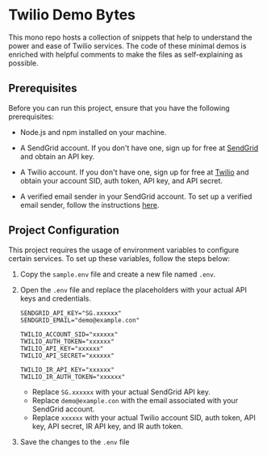 # Twilio Demo Bytes

This mono repo hosts a collection of snippets that help to understand the power and ease of Twilio services. The code of these minimal demos is enriched with helpful comments to make the files as self-explaining as possible.

## Prerequisites

Before you can run this project, ensure that you have the following prerequisites:

- Node.js and npm installed on your machine.

- A SendGrid account. If you don't have one, sign up for free at [SendGrid](https://sendgrid.com/) and obtain an API key.

- A Twilio account. If you don't have one, sign up for free at [Twilio](https://www.twilio.com/) and obtain your account SID, auth token, API key, and API secret.

- A verified email sender in your SendGrid account. To set up a verified email sender, follow the instructions [here](https://sendgrid.com/docs/ui/sending-email/sender-verification/).

## Project Configuration

This project requires the usage of environment variables to configure certain services. To set up these variables, follow the steps below:

1. Copy the `sample.env` file and create a new file named `.env`.

2. Open the `.env` file and replace the placeholders with your actual API keys and credentials.

   ```
   SENDGRID_API_KEY="SG.xxxxxx"
   SENDGRID_EMAIL="demo@example.con"

   TWILIO_ACCOUNT_SID="xxxxxx"
   TWILIO_AUTH_TOKEN="xxxxxx"
   TWILIO_API_KEY="xxxxxx"
   TWILIO_API_SECRET="xxxxxx"

   TWILIO_IR_API_KEY="xxxxxx"
   TWILIO_IR_AUTH_TOKEN="xxxxxx"
   ```

   - Replace `SG.xxxxxx` with your actual SendGrid API key.
   - Replace `demo@example.con` with the email associated with your SendGrid account.
   - Replace `xxxxxx` with your actual Twilio account SID, auth token, API key, API secret, IR API key, and IR auth token.

3. Save the changes to the `.env` file
